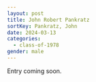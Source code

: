 ```yaml
---
layout: post
title: John Robert Pankratz
sortKey: Pankratz, John
date: 2024-03-13
categories:
  - class-of-1978
gender: male
---
```

E﻿ntry coming soon.